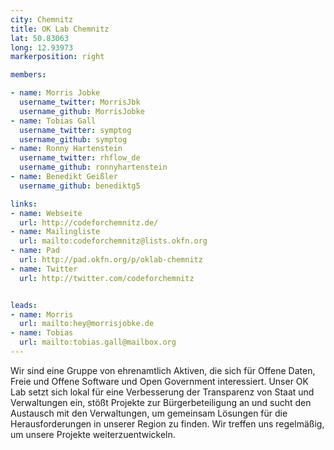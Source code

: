 ```yaml
---
city: Chemnitz
title: OK Lab Chemnitz
lat: 50.83063
long: 12.93973
markerposition: right

members:

- name: Morris Jobke
  username_twitter: MorrisJbk
  username_github: MorrisJobke
- name: Tobias Gall
  username_twitter: symptog
  username_github: symptog
- name: Ronny Hartenstein
  username_twitter: rhflow_de
  username_github: ronnyhartenstein
- name: Benedikt Geißler
  username_github: benediktg5

links:
- name: Webseite
  url: http://codeforchemnitz.de/
- name: Mailingliste
  url: mailto:codeforchemnitz@lists.okfn.org
- name: Pad
  url: http://pad.okfn.org/p/oklab-chemnitz
- name: Twitter
  url: http://twitter.com/codeforchemnitz


leads:
- name: Morris
  url: mailto:hey@morrisjobke.de
- name: Tobias
  url: mailto:tobias.gall@mailbox.org
---
```


Wir sind eine Gruppe von ehrenamtlich Aktiven, die sich für Offene Daten, Freie und Offene Software und Open Government interessiert. Unser OK Lab setzt sich lokal für eine Verbesserung der Transparenz von Staat und Verwaltungen ein, stößt Projekte zur Bürgerbeteiligung an und sucht den Austausch mit den Verwaltungen, um gemeinsam Lösungen für die Herausforderungen in unserer Region zu finden. Wir treffen uns regelmäßig, um unsere Projekte weiterzuentwickeln.
